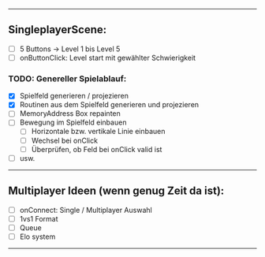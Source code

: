 
---
## SingleplayerScene:

- [ ] 5 Buttons -> Level 1 bis Level 5 
- [ ] onButtonClick: Level start mit gewählter Schwierigkeit

### TODO: Genereller Spielablauf:

- [X] Spielfeld generieren / projezieren
- [X] Routinen aus dem Spielfeld generieren und projezieren
- [ ] MemoryAddress Box repainten
- [ ] Bewegung im Spielfeld einbauen
  - [ ] Horizontale bzw. vertikale Linie einbauen
  - [ ] Wechsel bei onClick
  - [ ] Überprüfen, ob Feld bei onClick valid ist
- [ ] usw.

---
## Multiplayer Ideen (wenn genug Zeit da ist):

- [ ] onConnect: Single / Multiplayer Auswahl
- [ ] 1vs1 Format
- [ ] Queue
- [ ] Elo system

--- 